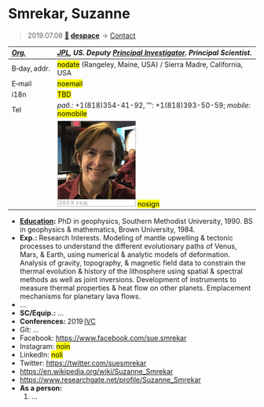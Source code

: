 # Smrekar, Suzanne
> 2019.07.08 **[🚀](../index/index.md) [despace](index.md)** → [Contact](contact.md)

|*[Org.](contact.md)*|*[JPL](zz_jpl.md), US. Deputy [Principal Investigator](principal_investigator.md). Principal Scientist.*|
|:--|:--|
|B‑day, addr.| <mark>nodate</mark> (Rangeley, Maine, USA) / Sierra Madre, California, USA |
|E‑mail| <mark>noemail</mark> |
|i18n| <mark>TBD</mark> |
|Tel|*раб.:* +1(818)354-41-92, ℻: +1(818)393-50-59; *mobile:* <mark>nomobile</mark> |
|| [![](f/contact/s/smrekar1_photo_thumb.jpg)](f/contact/s/smrekar1_photo.jpg) <mark>nosign</mark> |

   - **[Education](edu.md):** PhD in geophysics, Southern Methodist University, 1990. BS in geophysics & mathematics, Brown University, 1984.
   - **Exp.:** Research Interests. Modeling of mantle upwelling & tectonic processes to understand the different evolutionary paths of Venus, Mars, & Earth, using numerical & analytic models of deformation. Analysis of gravity, topography, & magnetic field data to constrain the thermal evolution & history of the lithosphere using spatial & spectral methods as well as joint inversions. Development of instruments to measure thermal properties & heat flow on other planets. Emplacement mechanisms for planetary lava flows.
   - …
   - **SC/Equip.:** …
   - **Conferences:** 2019 [IVC](ivc_2019.md)
   - Git: …
   - Facebook: <https://www.facebook.com/sue.smrekar>
   - Instagram: <mark>noin</mark>
   - LinkedIn: <mark>noli</mark>
   - Twitter: <https://twitter.com/suesmrekar>
   - <https://en.wikipedia.org/wiki/Suzanne_Smrekar>
   - <https://www.researchgate.net/profile/Suzanne_Smrekar>
   - **As a person:**
      1. …
